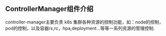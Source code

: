 ## ControllerManager组件介绍
controller-manager主要负责 k8s 集群各种资源的控制功能，如：node的控制，pod的控制，以及容器rs,rc，hpa,deployment...等等一系列资源的管理控制.